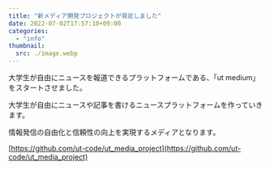 ```yaml
---
title: "新メディア開発プロジェクトが発足しました"
date: 2022-07-02T17:57:10+09:00
categories:
  - "info"
thumbnail:
  src: ./image.webp
---
```


大学生が自由にニュースを報道できるプラットフォームである、「ut medium」をスタートさせました。

大学生が自由にニュースや記事を書けるニュースプラットフォームを作っていきます。

情報発信の自由化と信頼性の向上を実現するメディアとなります。

[https://github.com/ut-code/ut_media_project](https://github.com/ut-code/ut_media_project)
